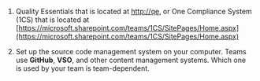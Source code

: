1. Quality Essentials that is located at [http://qe](http://qe), or One Compliance System (1CS) that is located at  [https://microsoft.sharepoint.com/teams/1CS/SitePages/Home.aspx](https://microsoft.sharepoint.com/teams/1CS/SitePages/Home.aspx)

1. Set up the source code management system on your computer. Teams use **GitHub**, **VSO**, and other content management systems. Which one is used by your team is team-dependent.
